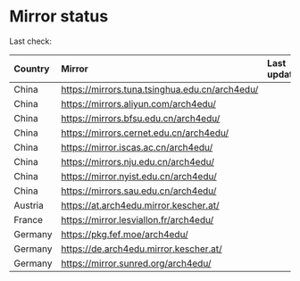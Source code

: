 <script src="./time.js"></script>
# Mirror status
Last check: <script type="text/javascript">localize(1711797313.2710648);</script>

|Country|Mirror|Last update|
|:------|:-----|:----------|
|China|https://mirrors.tuna.tsinghua.edu.cn/arch4edu/|<script type="text/javascript">localize(1711780147);</script>|
|China|https://mirrors.aliyun.com/arch4edu/|<script type="text/javascript">localize(1711780147);</script>|
|China|https://mirrors.bfsu.edu.cn/arch4edu/|<script type="text/javascript">localize(1711780147);</script>|
|China|https://mirrors.cernet.edu.cn/arch4edu/|<script type="text/javascript">localize(1711780147);</script>|
|China|https://mirror.iscas.ac.cn/arch4edu/|<script type="text/javascript">localize(1711780147);</script>|
|China|https://mirrors.nju.edu.cn/arch4edu/|<script type="text/javascript">localize(1711738911);</script>|
|China|https://mirror.nyist.edu.cn/arch4edu/|<script type="text/javascript">localize(1711738911);</script>|
|China|https://mirrors.sau.edu.cn/arch4edu/|<script type="text/javascript">localize(1711780147);</script>|
|Austria|https://at.arch4edu.mirror.kescher.at/|<script type="text/javascript">localize(1711780147);</script>|
|France|https://mirror.lesviallon.fr/arch4edu/|<script type="text/javascript">localize(1711780147);</script>|
|Germany|https://pkg.fef.moe/arch4edu/|<script type="text/javascript">localize(1711780147);</script>|
|Germany|https://de.arch4edu.mirror.kescher.at/|<script type="text/javascript">localize(1711780147);</script>|
|Germany|https://mirror.sunred.org/arch4edu/|<script type="text/javascript">localize(1711780147);</script>|

<script src="./tablefilter/tablefilter.js"></script>
<script src="./table.js"></script>